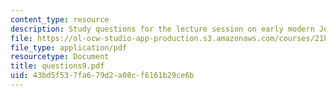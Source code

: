 ```yaml
---
content_type: resource
description: Study questions for the lecture session on early modern Jewry.
file: https://ol-ocw-studio-app-production.s3.amazonaws.com/courses/21h-914-jewish-history-from-biblical-to-modern-times-fall-2007/43bd5f537fa679d2a08cf6161b29ce6b_questions9.pdf
file_type: application/pdf
resourcetype: Document
title: questions9.pdf
uid: 43bd5f53-7fa6-79d2-a08c-f6161b29ce6b
---
```

